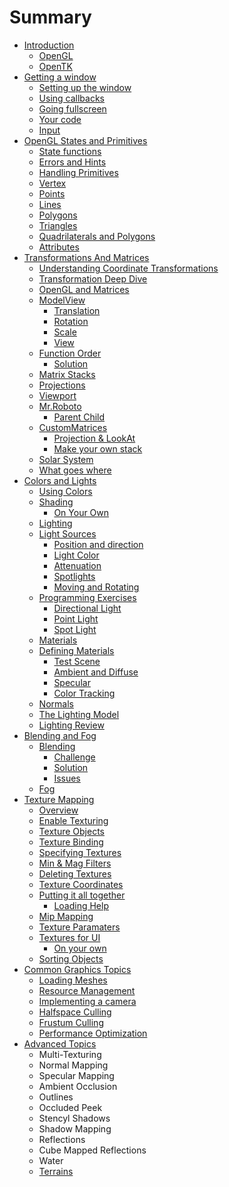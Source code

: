 # Summary

* [Introduction](Chapter1/Introduction.md)
  * [OpenGL](Chapter1/OpenGL.md)
  * [OpenTK](Chapter1/OpenTK.md)
* [Getting a window](Chapter2/Introduction.md)
  * [Setting up the window](Chapter2/Setup.md)
  * [Using callbacks](Chapter2/Callbacks.md)
  * [Going fullscreen](Chapter2/FullScreen.md)
  * [Your code](Chapter2/YourCode.md)
  * [Input](Chapter2/Input.md)
* [OpenGL States and Primitives](Chapter3/Introduction.md)
  * [State functions](Chapter3/StateFunctions.md) 
  * [Errors and Hints](Chapter3/ErrorsAndHints.md)
  * [Handling Primitives](Chapter3/HandlingPrimitives.md)
  * [Vertex](Chapter3/Vertex.md)
  * [Points](Chapter3/Points.md)
  * [Lines](Chapter3/Lines.md)
  * [Polygons](Chapter3/Polygons.md)
  * [Triangles](Chapter3/Triangles.md)
  * [Quadrilaterals and Polygons](Chapter3/Quads.md)
  * [Attributes](Chapter3/Attributes.md)
* [Transformations And Matrices](Chapter4/Introduction.md) 
  * [Understanding Coordinate Transformations](Chapter4/CoordinateTransforms.md) 
  * [Transformation Deep Dive](Chapter4/DeepDive.md)
  * [OpenGL and Matrices](Chapter4/OpenGLMatrices.md)
  * [ModelView](Chapter4/ModelView.md)
    * [Translation](Chapter4/Translation.md)
    * [Rotation](Chapter4/Rotation.md)
    * [Scale](Chapter4/Scale.md)
    * [View](Chapter4/View.md)
  * [Function Order](Chapter4/Order.md)
    * [Solution](Chapter4/solution.md) 
  * [Matrix Stacks](Chapter4/stacks.md)
  * [Projections](Chapter4/projections.md)
  * [Viewport](Chapter4/Viewport.md)
  * [Mr.Roboto](Chapter4/roboto.md)
    * [Parent Child](Chapter4/nested.md) 
  * [CustomMatrices](Chapter4/cmat.md)
    * [Projection & LookAt](Chapter4/ProjectionAndLookAt.md)
    * [Make your own stack](Chapter4/CustomStack.md)
  * [Solar System](Chapter4/Solar.md)
  * [What goes where](Chapter4/where.md)
* [Colors and Lights](Chapter5/Intro.md)
  * [Using Colors](Chapter5/using_colors.md) 
  * [Shading](Chapter5/shading.md)
    * [On Your Own](Chapter5/own_shading.md) 
  * [Lighting](Chapter5/lighting.md)
  * [Light Sources](Chapter5/lightsources.md)
    * [Position and direction](Chapter5/pad.md) 
    * [Light Color](Chapter5/light_color.md)
    * [Attenuation](Chapter5/light_atten.md)
    * [Spotlights](Chapter5/light_spotlight.md)
    * [Moving and Rotating](Chapter5/move_and_rotate.md)
  * [Programming Exercises](Chapter5/base.md)
    * [Directional Light](Chapter5/direction.md)
    * [Point Light](Chapter5/point.md)
    * [Spot Light](Chapter5/spot.md)
  * [Materials](Chapter5/materials.md)
  * [Defining Materials](Chapter5/defmat.md)
    * [Test Scene](Chapter5/shade_test.md) 
    * [Ambient and Diffuse](Chapter5/color_mat.md)
    * [Specular](Chapter5/mat_shine.md)
    * [Color Tracking](Chapter5/ctrack.md)
  * [Normals](Chapter5/norms.md)
  * [The Lighting Model](Chapter5/the_lighting_model.md)
  * [Lighting Review](Chapter5/color.md)
* [Blending and Fog](Chapter6/Introduction.md)
  * [Blending](Chapter6/blending.md) 
    * [Challenge](Chapter6/blend_practice.md) 
    * [Solution](Chapter6/blend_answer.md)
    * [Issues](Chapter6/blending_problem.md)
  * [Fog](Chapter6/fog.md) 
* [Texture Mapping](Chapter7/README.md) 
  * [Overview](Chapter7/Overview.md) 
  * [Enable Texturing](Chapter7/Enable.md)
  * [Texture Objects](Chapter7/TextureObj.md)
  * [Texture Binding](Chapter7/Binding.md)
  * [Specifying Textures](Chapter7/SpecTex.md)
  * [Min & Mag Filters](Chapter7/MinMag.md)
  * [Deleting Textures](Chapter7/DelTex.md)
  * [Texture Coordinates](Chapter7/TexCoords.md)
  * [Putting it all together](Chapter7/Ex1.md)
    * [Loading Help](Chapter7/help.md) 
  * [Mip Mapping](Chapter7/Mip.md)
  * [Texture Paramaters](Chapter7/TexParams.md)
  * [Textures for UI](Chapter7/ui.md)
    * [On your own](Chapter7/ui_practice.md) 
  * [Sorting Objects](Chapter7/sorting.md)
* [Common Graphics Topics](Chapter8/README.md)
  * [Loading Meshes](Chapter8/README.md)
  * [Resource Management](Chapter8/README.md) 
  * [Implementing a camera](Chapter8/README.md)
  * [Halfspace Culling](Chapter8/README.md)  
  * [Frustum Culling](Chapter8/README.md)
  * [Performance Optimization](Chapter8/README.md)
* [Advanced Topics](Chapter9/README.md) 
  * Multi-Texturing
  * Normal Mapping
  * Specular Mapping
  * Ambient Occlusion
  * Outlines
  * Occluded Peek
  * Stencyl Shadows
  * Shadow Mapping
  * Reflections
  * Cube Mapped Reflections
  * Water
  * [Terrains](Chapter9/README.md)  
